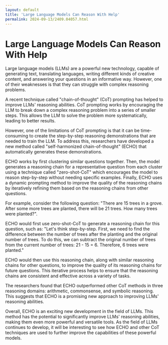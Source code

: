 ```yaml
---
layout: default
title: 'Large Language Models Can Reason With Help'
permalink: 2024-09-13/2409.04057.html
---
```

# Large Language Models Can Reason With Help

Large language models (LLMs) are a powerful new technology, capable of generating text, translating languages, writing different kinds of creative content, and answering your questions in an informative way. However, one of their weaknesses is that they can struggle with complex reasoning problems. 

A recent technique called "chain-of-thought" (CoT) prompting has helped to improve LLMs' reasoning abilities. CoT prompting works by encouraging the LLM to break down a complex reasoning problem into a series of smaller steps. This allows the LLM to solve the problem more systematically, leading to better results.

However, one of the limitations of CoT prompting is that it can be time-consuming to create the step-by-step reasoning demonstrations that are needed to train the LLM. To address this, researchers have developed a new method called "self-harmonized chain-of-thought" (ECHO) that automatically generates these demonstrations.

ECHO works by first clustering similar questions together. Then, the model generates a reasoning chain for a representative question from each cluster using a technique called "zero-shot-CoT" which encourages the model to reason step-by-step without needing specific examples. Finally, ECHO uses a dynamic prompting method to improve the quality of the reasoning chains by iteratively refining them based on the reasoning chains from other questions.

For example, consider the following question: "There are 15 trees in a grove. After some more trees are planted, there will be 21 trees. How many trees were planted?". 

ECHO would first use zero-shot-CoT to generate a reasoning chain for this question, such as: "Let's think step-by-step. First, we need to find the difference between the number of trees after the planting and the original number of trees. To do this, we can subtract the original number of trees from the current number of trees: 21 - 15 = 6. Therefore, 6 trees were planted."

ECHO would then use this reasoning chain, along with similar reasoning chains for other questions, to improve the quality of its reasoning chains for future questions. This iterative process helps to ensure that the reasoning chains are consistent and effective across a variety of tasks.

The researchers found that ECHO outperformed other CoT methods in three reasoning domains: arithmetic, commonsense, and symbolic reasoning. This suggests that ECHO is a promising new approach to improving LLMs' reasoning abilities.

Overall, ECHO is an exciting new development in the field of LLMs. This method has the potential to significantly improve LLMs' reasoning abilities, making them even more powerful and versatile tools. As the field of LLMs continues to develop, it will be interesting to see how ECHO and other CoT techniques are used to further improve the capabilities of these powerful models.